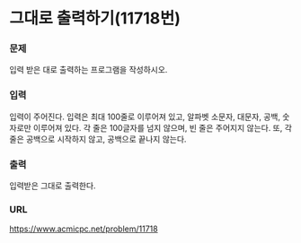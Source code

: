 # 그대로 출력하기\(11718번\)

### 문제

입력 받은 대로 출력하는 프로그램을 작성하시오.
     

### 입력

입력이 주어진다. 입력은 최대 100줄로 이루어져 있고, 알파벳 소문자, 대문자, 공백, 숫자로만 이루어져 있다. 각 줄은 100글자를 넘지 않으며, 빈 줄은 주어지지 않는다. 또, 각 줄은 공백으로 시작하지 않고, 공백으로 끝나지 않는다.


### 출력

입력받은 그대로 출력한다.


### URL

https://www.acmicpc.net/problem/11718